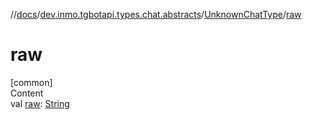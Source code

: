 //[docs](../../../index.md)/[dev.inmo.tgbotapi.types.chat.abstracts](../index.md)/[UnknownChatType](index.md)/[raw](raw.md)



# raw  
[common]  
Content  
val [raw](raw.md): [String](https://kotlinlang.org/api/latest/jvm/stdlib/kotlin/-string/index.html)  



